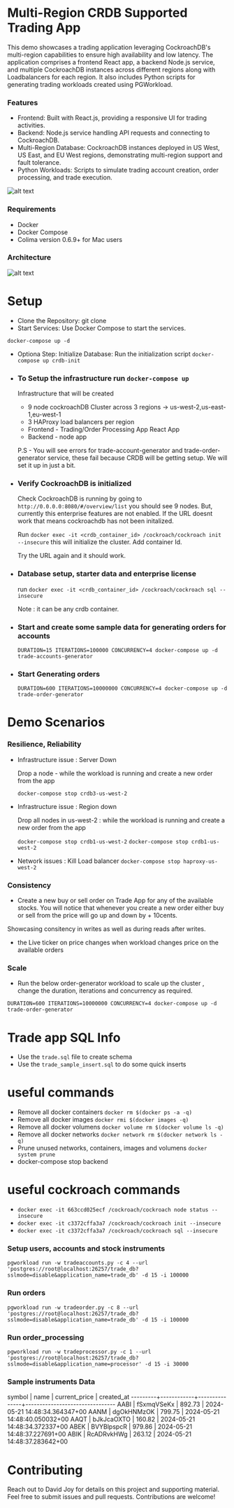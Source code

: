 # Multi-Region CRDB Supported Trading App 

This demo showcases a trading application leveraging CockroachDB's multi-region capabilities to ensure high availability and low latency. The application comprises a frontend React app, a backend Node.js service, and multiple CockroachDB instances across different regions along with Loadbalancers for each region. It also includes Python scripts for generating trading workloads created using PGWorkload.

### Features
- Frontend: Built with React.js, providing a responsive UI for trading activities.
- Backend: Node.js service handling API requests and connecting to CockroachDB.
- Multi-Region Database: CockroachDB instances deployed in US West, US East, and EU West regions, demonstrating multi-region support and fault tolerance.
- Python Workloads: Scripts to simulate trading account creation, order processing, and trade execution.

![alt text](image.png)

### Requirements
- Docker
- Docker Compose
- Colima version 0.6.9+ for Mac users 

### Architecture 
![alt text](Trade-app-arch.png)


# Setup 
- Clone the Repository: git clone <repo-url>
- Start Services: Use Docker Compose to start the services.
```
docker-compose up -d
```
- Optiona Step: Initialize Database: Run the initialization script ```docker-compose up crdb-init```
-  ### To Setup the infrastructure run `docker-compose up`

   Infrastructure that will be created
   - 9 node cockroachDB Cluster across 3 regions -> us-west-2,us-east-1,eu-west-1
   - 3 HAProxy load balancers per region
   - Frontend - Trading/Order Processing App React App
   - Backend - node app 

   P.S -  You will see errors for trade-account-generator and trade-order-generator service, these fail because CRDB will be getting setup. We will set it up in just a bit.

- ### Verify CockroachDB is initialized 

  Check CockroachDB is running by going to `http://0.0.0.0:8080/#/overview/list` you should see 9 nodes. But, currently this enterprise features are not enabled. If the URL doesnt work that means cockroachdb has not been initalized. 

  Run `docker exec -it <crdb_container_id> /cockroach/cockroach init --insecure` this will initialize the cluster. Add container Id.  

  Try the URL again and it should work. 

- ### Database setup, starter data and enterprise license

  run `docker exec -it <crdb_container_id> /cockroach/cockroach sql --insecure`

  Note : it can be any crdb container.  

- ### Start and create some sample data for generating orders for accounts

  `DURATION=15 ITERATIONS=100000 CONCURRENCY=4 docker-compose up -d trade-accounts-generator` 

- ### Start Generating orders

   `DURATION=600 ITERATIONS=10000000 CONCURRENCY=4 docker-compose up -d trade-order-generator`

# Demo Scenarios 

###  Resilience, Reliability
- Infrastructure issue : Server Down

   Drop a node - while the workload is running and create a new order from the app

  `docker-compose stop crdb3-us-west-2`

- Infrastructure issue : Region down 

  Drop all nodes in us-west-2 : while the workload is running and create a new order from the app

  `docker-compose stop crdb1-us-west-2`
  `docker-compose stop crdb1-us-west-2`

- Network issues : Kill Load balancer 
  `docker-compose stop haproxy-us-west-2` 

### Consistency

- Create a new buy or sell order on Trade App for any of the available stocks. You will notice that whenever you create a new order either buy or sell from the price will go up and down by + 10cents. 

Showcasing consitency in writes as well as during reads after writes. 

- the Live ticker on price changes when workload changes price on the available orders

### Scale

- Run the below order-generator workload to scale up the cluster , change the duration, iterations and concurrency as required. 

```
DURATION=600 ITERATIONS=10000000 CONCURRENCY=4 docker-compose up -d trade-order-generator
```

# Trade app SQL Info 

- Use the `trade.sql` file to create schema 
- Use the `trade_sample_insert.sql` to do some quick inserts 


# useful commands 

- Remove all docker containers `docker rm $(docker ps -a -q)`
- Remove all docker images `docker rmi $(docker images -q)`
- Remove all docker volumens `docker volume rm $(docker volume ls -q)`
- Remove all docker networks `docker network rm $(docker network ls -q)`
- Prune unused networks, containers, images and volumens `docker system prune`
- docker-compose stop backend

# useful cockroach commands 
-  `docker exec -it 663ccd025ecf /cockroach/cockroach node status --insecure` 
- `docker exec -it c3372cffa3a7 /cockroach/cockroach init --insecure`
- `docker exec -it c3372cffa3a7 /cockroach/cockroach sql --insecure`

### Setup users, accounts and stock instruments

`pgworkload run -w tradeaccounts.py -c 4 --url 'postgres://root@localhost:26257/trade_db?sslmode=disable&application_name=trade_db' -d 15 -i 100000`

### Run orders 

`pgworkload run -w tradeorder.py -c 8 --url 'postgres://root@localhost:26257/trade_db?sslmode=disable&application_name=trade_db' -d 15 -i 100000`

### Run order_processing

`pgworkload run -w tradeprocessor.py -c 1 --url 'postgres://root@localhost:26257/trade_db?sslmode=disable&application_name=processor' -d 15 -i 30000`

### Sample instruments Data

  symbol |    name    | current_price |          created_at
---------+------------+---------------+--------------------------------
  AABI   | fSxmqVSeKx |        892.73 | 2024-05-21 14:48:34.364347+00
  AANM   | dgOkHNMzOK |        799.75 | 2024-05-21 14:48:40.050032+00
  AAQT   | bJkJcaOXTO |        160.82 | 2024-05-21 14:48:34.372337+00
  ABEK   | BVYBlpspcR |        979.86 | 2024-05-21 14:48:37.227691+00
  ABIK   | RcADRvkHWg |        263.12 | 2024-05-21 14:48:37.283642+00

# Contributing
Reach out to David Joy for details on this project and supporting material.
Feel free to submit issues and pull requests. Contributions are welcome!
